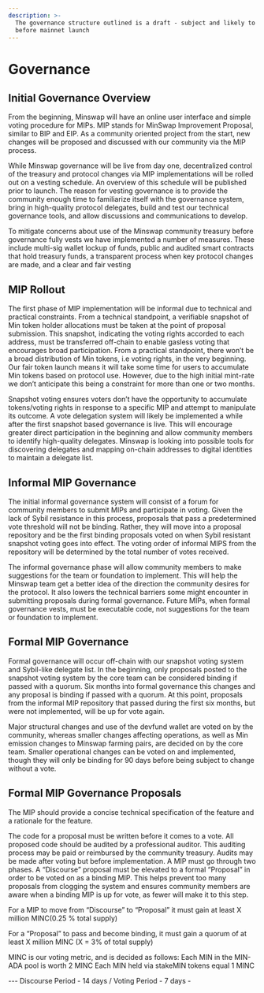 ```yaml
---
description: >-
  The governance structure outlined is a draft - subject and likely to change
  before mainnet launch
---
```


# Governance

## Initial Governance Overview

From the beginning, Minswap will have an online user interface and simple voting procedure for MIPs. MIP stands for MinSwap Improvement Proposal, similar to BIP and EIP. As a community oriented project from the start, new changes will be proposed and discussed with our community via the MIP process.

While Minswap governance will be live from day one, decentralized control of the treasury and protocol changes via MIP implementations will be rolled out on a vesting schedule. An overview of this schedule will be published prior to launch. The reason for vesting governance is to provide the community enough time to familiarize itself with the governance system, bring in high-quality protocol delegates, build and test our technical governance tools, and allow discussions and communications to develop.

To mitigate concerns about use of the Minswap community treasury before governance fully vests we have implemented a number of measures. These include multi-sig wallet lockup of funds, public and audited smart contracts that hold treasury funds, a transparent process when key protocol changes are made, and a clear and fair vesting

## MIP Rollout

The first phase of MIP implementation will be informal due to technical and practical constraints. From a technical standpoint, a verifiable snapshot of Min token holder allocations must be taken at the point of proposal submission. This snapshot, indicating the voting rights accorded to each address, must be transferred off-chain to enable gasless voting that encourages broad participation. From a practical standpoint, there won’t be a broad distribution of Min tokens, i.e voting rights, in the very beginning. Our fair token launch means it will take some time for users to accumulate Min tokens based on protocol use. However, due to the high initial mint-rate we don’t anticipate this being a constraint for more than one or two months.

Snapshot voting ensures voters don’t have the opportunity to accumulate tokens/voting rights in response to a specific MIP and attempt to manipulate its outcome. A vote delegation system will likely be implemented a while after the first snapshot based governance is live. This will encourage greater direct participation in the beginning and allow community members to identify high-quality delegates. Minswap is looking into possible tools for discovering delegates and mapping on-chain addresses to digital identities to maintain a delegate list.

## Informal MIP Governance

The initial informal governance system will consist of a forum for community members to submit MIPs and participate in voting. Given the lack of Sybil resistance in this process, proposals that pass a predetermined vote threshold will not be binding. Rather, they will move into a proposal repository and be the first binding proposals voted on when Sybil resistant snapshot voting goes into effect. The voting order of informal MIPS from the repository will be determined by the total number of votes received.

The informal governance phase will allow community members to make suggestions for the team or foundation to implement. This will help the Minswap team get a better idea of the direction the community desires for the protocol. It also lowers the technical barriers some might encounter in submitting proposals during formal governance. Future MIPs, when formal governance vests, must be executable code, not suggestions for the team or foundation to implement.

## Formal MIP Governance

Formal governance will occur off-chain with our snapshot voting system and Sybil-like delegate list. In the beginning, only proposals posted to the snapshot voting system by the core team can be considered binding if passed with a quorum. Six months into formal governance this changes and any proposal is binding if passed with a quorum. At this point, proposals from the informal MIP repository that passed during the first six months, but were not implemented, will be up for vote again.

Major structural changes and use of the devfund wallet are voted on by the community, whereas smaller changes affecting operations, as well as Min emission changes to Minswap farming pairs, are decided on by the core team. Smaller operational changes can be voted on and implemented, though they will only be binding for 90 days before being subject to change without a vote.

## Formal MIP Governance Proposals

The MIP should provide a concise technical specification of the feature and a rationale for the feature.

The code for a proposal must be written before it comes to a vote. All proposed code should be audited by a professional auditor. This auditing process may be paid or reimbursed by the community treasury. Audits may be made after voting but before implementation. A MIP must go through two phases. A “Discourse” proposal must be elevated to a formal “Proposal” in order to be voted on as a binding MIP. This helps prevent too many proposals from clogging the system and ensures community members are aware when a binding MIP is up for vote, as fewer will make it to this step.

For a MIP to move from “Discourse” to “Proposal” it must gain at least X million MINC\(0.25 % total supply\)

For a “Proposal” to pass and become binding, it must gain a quorum of at least X million MINC \(X = 3% of total supply\)

MINC is our voting metric, and is decided as follows: Each MIN in the MIN-ADA pool is worth 2 MINC Each MIN held via stakeMIN tokens equal 1 MINC

--- Discourse Period - 14 days / Voting Period - 7 days -

